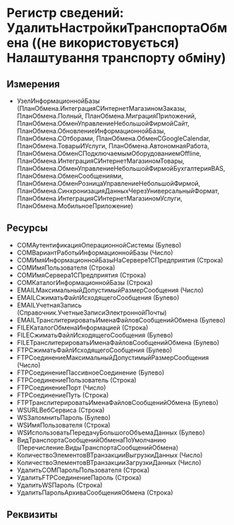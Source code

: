 ﻿# Регистр сведений: УдалитьНастройкиТранспортаОбмена ((не використовується) Налаштування транспорту обміну)

## Измерения

- УзелИнформационнойБазы (ПланОбмена.ИнтеграцияСИнтернетМагазиномЗаказы, ПланОбмена.Полный, ПланОбмена.МиграцияПриложений, ПланОбмена.ОбменУправлениеНебольшойФирмойСайт, ПланОбмена.ОбновлениеИнформационнойБазы, ПланОбмена.СОтборами, ПланОбмена.ОбменСGoogleCalendar, ПланОбмена.ТоварыИУслуги, ПланОбмена.АвтономнаяРабота, ПланОбмена.ОбменСПодключаемымОборудованиемOffline, ПланОбмена.ИнтеграцияСИнтернетМагазиномТовары, ПланОбмена.ОбменУправлениеНебольшойФирмойБухгалтерияBAS, ПланОбмена.ОбменСообщениями, ПланОбмена.ОбменРозницаУправлениеНебольшойФирмой, ПланОбмена.СинхронизацияДанныхЧерезУниверсальныйФормат, ПланОбмена.ИнтеграцияСИнтернетМагазиномУслуги, ПланОбмена.МобильноеПриложение)

## Ресурсы

- COMАутентификацияОперационнойСистемы (Булево)
- COMВариантРаботыИнформационнойБазы (Число)
- COMИмяИнформационнойБазыНаСервере1СПредприятия (Строка)
- COMИмяПользователя (Строка)
- COMИмяСервера1СПредприятия (Строка)
- COMКаталогИнформационнойБазы (Строка)
- EMAILМаксимальныйДопустимыйРазмерСообщения (Число)
- EMAILСжиматьФайлИсходящегоСообщения (Булево)
- EMAILУчетнаяЗапись (Справочник.УчетныеЗаписиЭлектроннойПочты)
- EMAILТранслитерироватьИменаФайловСообщенийОбмена (Булево)
- FILEКаталогОбменаИнформацией (Строка)
- FILEСжиматьФайлИсходящегоСообщения (Булево)
- FILEТранслитерироватьИменаФайловСообщенийОбмена (Булево)
- FTPСжиматьФайлИсходящегоСообщения (Булево)
- FTPСоединениеМаксимальныйДопустимыйРазмерСообщения (Число)
- FTPСоединениеПассивноеСоединение (Булево)
- FTPСоединениеПользователь (Строка)
- FTPСоединениеПорт (Число)
- FTPСоединениеПуть (Строка)
- FTPТранслитерироватьИменаФайловСообщенийОбмена (Булево)
- WSURLВебСервиса (Строка)
- WSЗапомнитьПароль (Булево)
- WSИмяПользователя (Строка)
- WSИспользоватьПередачуБольшогоОбъемаДанных (Булево)
- ВидТранспортаСообщенийОбменаПоУмолчанию (Перечисление.ВидыТранспортаСообщенийОбмена)
- КоличествоЭлементовВТранзакцииВыгрузкиДанных (Число)
- КоличествоЭлементовВТранзакцииЗагрузкиДанных (Число)
- УдалитьCOMПарольПользователя (Строка)
- УдалитьFTPСоединениеПароль (Строка)
- УдалитьWSПароль (Строка)
- УдалитьПарольАрхиваСообщенияОбмена (Строка)

## Реквизиты


